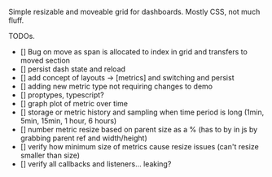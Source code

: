 Simple resizable and moveable grid for dashboards. Mostly CSS, not much fluff.

TODOs.

- [] Bug on move as span is allocated to index in grid and transfers to moved section
- [] persist dash state and reload 
- [] add concept of layouts -> [metrics] and switching and persist
- [] adding new metric type not requiring changes to demo
- [] proptypes, typescript?
- [] graph plot of metric over time
- [] storage or metric history and sampling when time period is long (1min, 5min, 15min, 1 hour, 6 hours)
- [] number metric resize based on parent size as a % (has to by in js by grabbing parent ref and width/height)
- [] verify how minimum size of metrics cause resize issues (can't resize smaller than size)
- [] verify all callbacks and listeners... leaking?